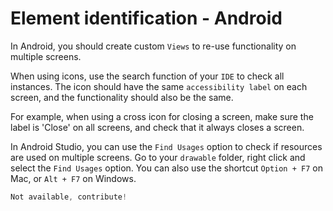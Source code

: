 # Element identification - Android

In Android, you should create custom `Views` to re-use functionality on multiple screens.

When using icons, use the search function of your `IDE` to check all instances. The icon should have the same `accessibility label` on each screen, and the functionality should also be the same.

For example, when using a cross icon for closing a screen, make sure the label is 'Close' on all screens, and check that it always closes a screen.

In Android Studio, you can use the `Find Usages` option to check if resources are used on multiple screens. Go to your `drawable` folder, right click and select the `Find Usages` option. You can also use the shortcut `Option + F7` on Mac, or `Alt + F7` on Windows.

```kotlin
Not available, contribute!
```
